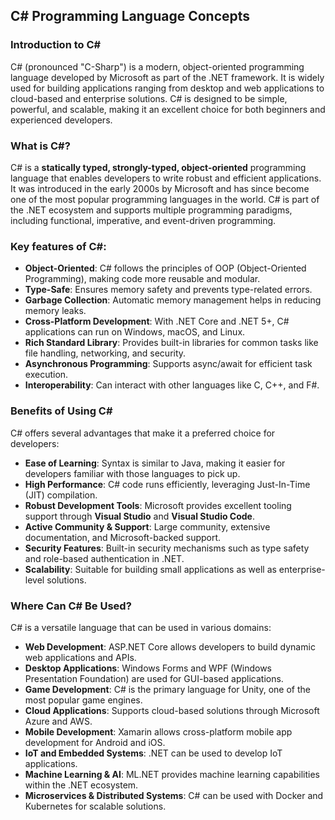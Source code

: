 ## C# Programming Language Concepts

### Introduction to C#

C# (pronounced "C-Sharp") is a modern, object-oriented programming language developed by Microsoft as part of the .NET framework. It is widely used for building applications ranging from desktop and web applications to cloud-based and enterprise solutions. C# is designed to be simple, powerful, and scalable, making it an excellent choice for both beginners and experienced developers.

### What is C#?

C# is a **statically typed, strongly-typed, object-oriented** programming language that enables developers to write robust and efficient applications. It was introduced in the early 2000s by Microsoft and has since become one of the most popular programming languages in the world. C# is part of the .NET ecosystem and supports multiple programming paradigms, including functional, imperative, and event-driven programming.

### Key features of C#:

- **Object-Oriented**: C# follows the principles of OOP (Object-Oriented Programming), making code more reusable and modular.
- **Type-Safe**: Ensures memory safety and prevents type-related errors.
- **Garbage Collection**: Automatic memory management helps in reducing memory leaks.
- **Cross-Platform Development**: With .NET Core and .NET 5+, C# applications can run on Windows, macOS, and Linux.
- **Rich Standard Library**: Provides built-in libraries for common tasks like file handling, networking, and security.
- **Asynchronous Programming**: Supports async/await for efficient task execution.
- **Interoperability**: Can interact with other languages like C, C++, and F#.

### Benefits of Using C#

C# offers several advantages that make it a preferred choice for developers:

- **Ease of Learning**: Syntax is similar to Java, making it easier for developers familiar with those languages to pick up.
- **High Performance**: C# code runs efficiently, leveraging Just-In-Time (JIT) compilation.
- **Robust Development Tools**: Microsoft provides excellent tooling support through **Visual Studio** and **Visual Studio Code**.
- **Active Community & Support**: Large community, extensive documentation, and Microsoft-backed support.
- **Security Features**: Built-in security mechanisms such as type safety and role-based authentication in .NET.
- **Scalability**: Suitable for building small applications as well as enterprise-level solutions.

### Where Can C# Be Used?

C# is a versatile language that can be used in various domains:

- **Web Development**: ASP.NET Core allows developers to build dynamic web applications and APIs.
- **Desktop Applications**: Windows Forms and WPF (Windows Presentation Foundation) are used for GUI-based applications.
- **Game Development**: C# is the primary language for Unity, one of the most popular game engines.
- **Cloud Applications**: Supports cloud-based solutions through Microsoft Azure and AWS.
- **Mobile Development**: Xamarin allows cross-platform mobile app development for Android and iOS.
- **IoT and Embedded Systems**: .NET can be used to develop IoT applications.
- **Machine Learning & AI**: ML.NET provides machine learning capabilities within the .NET ecosystem.
- **Microservices & Distributed Systems**: C# can be used with Docker and Kubernetes for scalable solutions.
